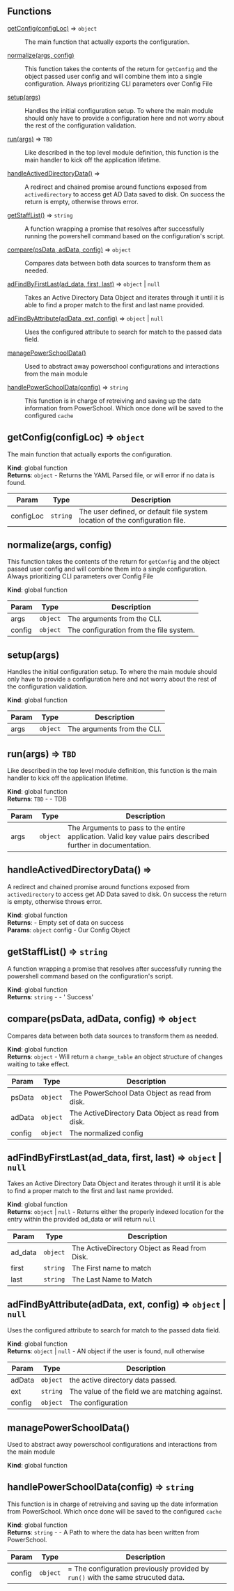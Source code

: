 ## Functions

<dl>
<dt><a href="#getConfig">getConfig(configLoc)</a> ⇒ <code>object</code></dt>
<dd><p>The main function that actually exports the configuration.</p>
</dd>
<dt><a href="#normalize">normalize(args, config)</a></dt>
<dd><p>This function takes the contents of the return for <code>getConfig</code> and the object
passed user config and will combine them into a single configuration.
Always prioritizing CLI parameters over Config File</p>
</dd>
<dt><a href="#setup">setup(args)</a></dt>
<dd><p>Handles the initial configuration setup. To where the main module
should only have to provide a configuration here and not worry about the rest
of the configuration validation.</p>
</dd>
<dt><a href="#run">run(args)</a> ⇒ <code>TBD</code></dt>
<dd><p>Like described in the top level module definition, this function is the
main handler to kick off the application lifetime.</p>
</dd>
<dt><a href="#handleActivedDirectoryData">handleActivedDirectoryData()</a> ⇒</dt>
<dd><p>A redirect and chained promise around functions exposed from
<code>activedirectory</code> to access get AD Data saved to disk.
On success the return is empty, otherwise throws error.</p>
</dd>
<dt><a href="#getStaffList">getStaffList()</a> ⇒ <code>string</code></dt>
<dd><p>A function wrapping a promise that resolves after successfully running
the powershell command based on the configuration&#39;s script.</p>
</dd>
<dt><a href="#compare">compare(psData, adData, config)</a> ⇒ <code>object</code></dt>
<dd><p>Compares data between both data sources to transform them as needed.</p>
</dd>
<dt><a href="#adFindByFirstLast">adFindByFirstLast(ad_data, first, last)</a> ⇒ <code>object</code> | <code>null</code></dt>
<dd><p>Takes an Active Directory Data Object and iterates through it
until it is able to find a proper match to the first and last name provided.</p>
</dd>
<dt><a href="#adFindByAttribute">adFindByAttribute(adData, ext, config)</a> ⇒ <code>object</code> | <code>null</code></dt>
<dd><p>Uses the configured attribute to search for match to the passed data field.</p>
</dd>
<dt><a href="#managePowerSchoolData">managePowerSchoolData()</a></dt>
<dd><p>Used to abstract away powerschool configurations and interactions from the main module</p>
</dd>
<dt><a href="#handlePowerSchoolData">handlePowerSchoolData(config)</a> ⇒ <code>string</code></dt>
<dd><p>This function is in charge of retreiving and saving up the date information
from PowerSchool. Which once done will be saved to the configured <code>cache</code></p>
</dd>
</dl>

<a name="getConfig"></a>

## getConfig(configLoc) ⇒ <code>object</code>
The main function that actually exports the configuration.

**Kind**: global function  
**Returns**: <code>object</code> - Returns the YAML Parsed file, or will error if no data is found.  

| Param | Type | Description |
| --- | --- | --- |
| configLoc | <code>string</code> | The user defined, or default file system location of the configuration file. |

<a name="normalize"></a>

## normalize(args, config)
This function takes the contents of the return for `getConfig` and the object
passed user config and will combine them into a single configuration.
Always prioritizing CLI parameters over Config File

**Kind**: global function  

| Param | Type | Description |
| --- | --- | --- |
| args | <code>object</code> | The arguments from the CLI. |
| config | <code>object</code> | The configuration from the file system. |

<a name="setup"></a>

## setup(args)
Handles the initial configuration setup. To where the main module
should only have to provide a configuration here and not worry about the rest
of the configuration validation.

**Kind**: global function  

| Param | Type | Description |
| --- | --- | --- |
| args | <code>object</code> | The arguments from the CLI. |

<a name="run"></a>

## run(args) ⇒ <code>TBD</code>
Like described in the top level module definition, this function is the
main handler to kick off the application lifetime.

**Kind**: global function  
**Returns**: <code>TBD</code> - - TDB  

| Param | Type | Description |
| --- | --- | --- |
| args | <code>object</code> | The Arguments to pass to the entire application. Valid key value pairs described further in documentation. |

<a name="handleActivedDirectoryData"></a>

## handleActivedDirectoryData() ⇒
A redirect and chained promise around functions exposed from
`activedirectory` to access get AD Data saved to disk.
On success the return is empty, otherwise throws error.

**Kind**: global function  
**Returns**: - Empty set of data on success  
**Params**: <code>object</code> config - Our Config Object  
<a name="getStaffList"></a>

## getStaffList() ⇒ <code>string</code>
A function wrapping a promise that resolves after successfully running
the powershell command based on the configuration's script.

**Kind**: global function  
**Returns**: <code>string</code> - - ' Success'  
<a name="compare"></a>

## compare(psData, adData, config) ⇒ <code>object</code>
Compares data between both data sources to transform them as needed.

**Kind**: global function  
**Returns**: <code>object</code> - Will return a `change_table` an object structure of changes
waiting to take effect.  

| Param | Type | Description |
| --- | --- | --- |
| psData | <code>object</code> | The PowerSchool Data Object as read from disk. |
| adData | <code>object</code> | The ActiveDirectory Data Object as read from disk. |
| config | <code>object</code> | The normalized config |

<a name="adFindByFirstLast"></a>

## adFindByFirstLast(ad_data, first, last) ⇒ <code>object</code> \| <code>null</code>
Takes an Active Directory Data Object and iterates through it
until it is able to find a proper match to the first and last name provided.

**Kind**: global function  
**Returns**: <code>object</code> \| <code>null</code> - Returns either the properly indexed location for the entry
within the provided ad_data or will return `null`  

| Param | Type | Description |
| --- | --- | --- |
| ad_data | <code>object</code> | The ActiveDirectory Object as Read from Disk. |
| first | <code>string</code> | The First name to match |
| last | <code>string</code> | The Last Name to Match |

<a name="adFindByAttribute"></a>

## adFindByAttribute(adData, ext, config) ⇒ <code>object</code> \| <code>null</code>
Uses the configured attribute to search for match to the passed data field.

**Kind**: global function  
**Returns**: <code>object</code> \| <code>null</code> - AN object if the user is found, null otherwise  

| Param | Type | Description |
| --- | --- | --- |
| adData | <code>object</code> | the active directory data passed. |
| ext | <code>string</code> | The value of the field we are matching against. |
| config | <code>object</code> | The configuration |

<a name="managePowerSchoolData"></a>

## managePowerSchoolData()
Used to abstract away powerschool configurations and interactions from the main module

**Kind**: global function  
<a name="handlePowerSchoolData"></a>

## handlePowerSchoolData(config) ⇒ <code>string</code>
This function is in charge of retreiving and saving up the date information
from PowerSchool. Which once done will be saved to the configured `cache`

**Kind**: global function  
**Returns**: <code>string</code> - - A Path to where the data has been written from PowerSchool.  

| Param | Type | Description |
| --- | --- | --- |
| config | <code>object</code> | = The configuration previously provided by `run()` with the same strucuted data. |


